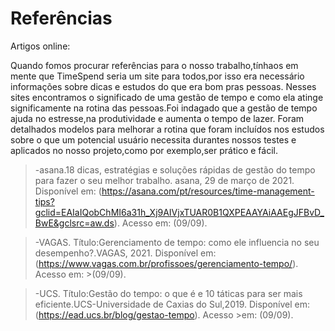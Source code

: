 # Referências

Artigos online:

Quando fomos procurar referências para o nosso trabalho,tínhaos em mente que TimeSpend seria um site para todos,por isso era necessário informações sobre dicas e estudos do que era bom pras pessoas.
Nesses sites encontramos o significado de uma gestão de tempo e como ela atinge significamente na rotina das pessoas.Foi indagado que a gestão de tempo ajuda no estresse,na produtividade e aumenta o tempo de lazer.
Foram detalhados modelos para melhorar a rotina que foram incluídos nos estudos sobre o que um potencial usuário necessita durantes nossos testes e aplicados no nosso projeto,como por exemplo,ser prático e fácil.

>-asana.18 dicas, estratégias e soluções rápidas de gestão do tempo para fazer o seu melhor trabalho. asana, 29 de março de 2021. Disponível em: 
>(https://asana.com/pt/resources/time-management-tips?gclid=EAIaIQobChMI6a31h_Xj9AIVjxTUAR0B1QXPEAAYAiAAEgJFBvD_BwE&gclsrc=aw.ds). Acesso em: (09/09).


>-VAGAS. Título:Gerenciamento de tempo: como ele influencia no seu desempenho?.VAGAS, 2021. Disponível em: (https://www.vagas.com.br/profissoes/gerenciamento-tempo/). Acesso em:  >(09/09).


>-UCS. Título:Gestão do tempo: o que é e 10 táticas para ser mais eficiente.UCS-Universidade de Caxias do Sul,2019. Disponível em: (https://ead.ucs.br/blog/gestao-tempo). Acesso >em: (09/09).
